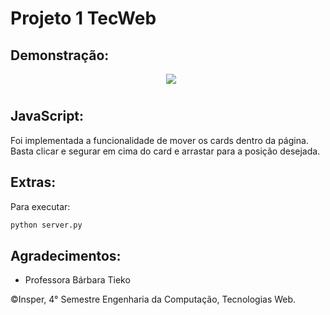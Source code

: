 # Projeto 1 TecWeb
## Demonstração:
<center><img src="img/demostracao.gif"  style="float: center; margin: 0px 0px 10px 10px"></center>

## JavaScript:
Foi implementada a funcionalidade de mover os cards dentro da página. Basta clicar e segurar em cima do card e arrastar para a posição desejada.

## Extras:
Para executar:
```bash
python server.py
```
## Agradecimentos:
- Professora Bárbara Tieko

©Insper, 4° Semestre Engenharia da Computação, Tecnologias Web.
